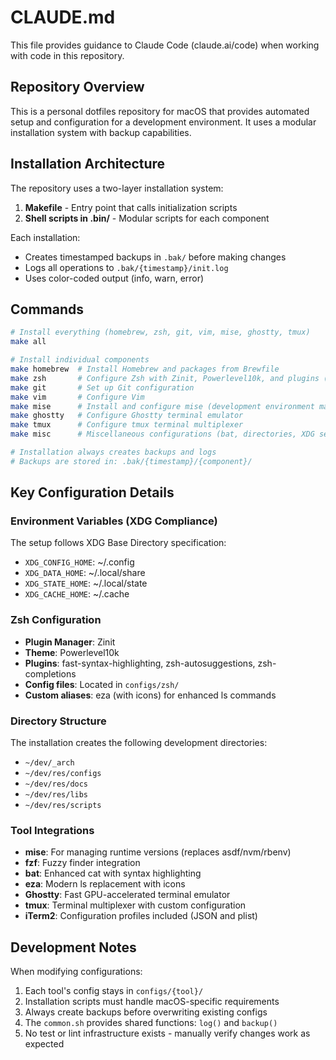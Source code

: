 # CLAUDE.md

This file provides guidance to Claude Code (claude.ai/code) when working with code in this repository.

## Repository Overview

This is a personal dotfiles repository for macOS that provides automated setup and configuration for a development environment. It uses a modular installation system with backup capabilities.

## Installation Architecture

The repository uses a two-layer installation system:
1. **Makefile** - Entry point that calls initialization scripts
2. **Shell scripts in .bin/** - Modular scripts for each component

Each installation:
- Creates timestamped backups in `.bak/` before making changes
- Logs all operations to `.bak/{timestamp}/init.log`
- Uses color-coded output (info, warn, error)

## Commands

```bash
# Install everything (homebrew, zsh, git, vim, mise, ghostty, tmux)
make all

# Install individual components
make homebrew  # Install Homebrew and packages from Brewfile
make zsh       # Configure Zsh with Zinit, Powerlevel10k, and plugins (depends on misc)
make git       # Set up Git configuration
make vim       # Configure Vim
make mise      # Install and configure mise (development environment manager)
make ghostty   # Configure Ghostty terminal emulator
make tmux      # Configure tmux terminal multiplexer
make misc      # Miscellaneous configurations (bat, directories, XDG setup)

# Installation always creates backups and logs
# Backups are stored in: .bak/{timestamp}/{component}/
```

## Key Configuration Details

### Environment Variables (XDG Compliance)
The setup follows XDG Base Directory specification:
- `XDG_CONFIG_HOME`: ~/.config
- `XDG_DATA_HOME`: ~/.local/share
- `XDG_STATE_HOME`: ~/.local/state
- `XDG_CACHE_HOME`: ~/.cache

### Zsh Configuration
- **Plugin Manager**: Zinit
- **Theme**: Powerlevel10k
- **Plugins**: fast-syntax-highlighting, zsh-autosuggestions, zsh-completions
- **Config files**: Located in `configs/zsh/`
- **Custom aliases**: eza (with icons) for enhanced ls commands

### Directory Structure
The installation creates the following development directories:
- `~/dev/_arch`
- `~/dev/res/configs`
- `~/dev/res/docs`
- `~/dev/res/libs`
- `~/dev/res/scripts`

### Tool Integrations
- **mise**: For managing runtime versions (replaces asdf/nvm/rbenv)
- **fzf**: Fuzzy finder integration
- **bat**: Enhanced cat with syntax highlighting
- **eza**: Modern ls replacement with icons
- **Ghostty**: Fast GPU-accelerated terminal emulator
- **tmux**: Terminal multiplexer with custom configuration
- **iTerm2**: Configuration profiles included (JSON and plist)

## Development Notes

When modifying configurations:
1. Each tool's config stays in `configs/{tool}/`
2. Installation scripts must handle macOS-specific requirements
3. Always create backups before overwriting existing configs
4. The `common.sh` provides shared functions: `log()` and `backup()`
5. No test or lint infrastructure exists - manually verify changes work as expected